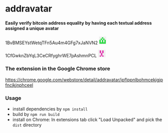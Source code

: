 # addravatar
#### Easily verify bitcoin address equality by having each textual address assigned a unique avatar

1BvBMSEYstWetqTFn5Au4m4GFg7xJaNVN2
![avatar](avatar1.png)

1CfGwknZbYqL3CeCRfyghrWE7pAshmnPCL
![avatar2](avatar2.png)


### The extension in the Google Chrome store
https://chrome.google.com/webstore/detail/addravatar/ipflppnlbohmcekjgjpfncjkjnphceel

### Usage
- install dependencies by `npm install`
- build by `npm run build`
- install on Chrome: In extensions tab click "Load Unpacked" and pick the `dist` directory
